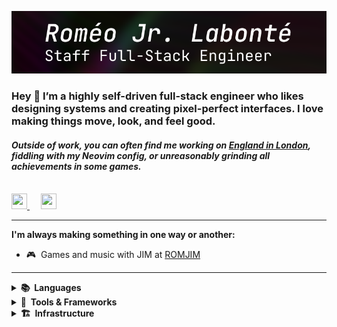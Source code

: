 ![Header Image](assets/header.png)
### Hey 👋 I’m a highly self-driven full-stack engineer who likes designing systems and creating pixel-perfect interfaces. I love making things move, look, and feel good.
#### _Outside of work, you can often find me working on [England in London](https://romjim.games), fiddling with my Neovim config, or unreasonably grinding all achievements in some games._

<br/>
<a href="https://discord.com/users/nospoone" style="margin-right: 10px">
    <img height="25" width="25" src="https://simpleicons.vercel.app/discord/7289da" />
</a>
&nbsp;
<a href="https://linkedin.com/in/nospoone">
    <img height="25" width="25" src="https://simpleicons.vercel.app/linkedin/0077b5" />
</a>

---

**I'm always making something in one way or another:**

- 🎮&nbsp;&nbsp;Games and music with JIM at <a href="https://romjim.games">ROMJIM</a>

---

<details>
    <summary>
        <strong>📚&nbsp;&nbsp;Languages</strong>
    </summary>
    <br/>
    <img height="32" width="32" alt="Typescript Logo" src="https://cdn.jsdelivr.net/gh/devicons/devicon/icons/typescript/typescript-original.svg" />&nbsp;
    <img height="32" width="32" alt="Javascript Logo" src="https://cdn.jsdelivr.net/gh/devicons/devicon/icons/javascript/javascript-original.svg" />&nbsp;
    <img height="32" width="32" alt="GraphQL Logo" src="https://cdn.jsdelivr.net/gh/devicons/devicon/icons/graphql/graphql-plain.svg" />&nbsp;
    <img height="32" width="32" alt="C# Logo" src="https://cdn.jsdelivr.net/gh/devicons/devicon/icons/csharp/csharp-original.svg" />&nbsp;
    <picture>
        <source width="32" height="32" media="(prefers-color-scheme: dark)" height="32" width="32" srcset="https://simpleicons.vercel.app/c/fff" />&nbsp;
        <img height="32" width="32" alt="C Logo" src="https://simpleicons.vercel.app/c/000" />&nbsp;
    </picture>
    <picture>
        <source width="32" height="32" media="(prefers-color-scheme: dark)" height="32" width="32" srcset="https://simpleicons.vercel.app/rust/fff" />&nbsp;
        <img height="32" width="32" alt="Rust Logo" src="https://simpleicons.vercel.app/rust/000" />&nbsp;
    </picture>
    <img height="32" width="32" alt="Haxe Logo" src="https://cdn.jsdelivr.net/gh/devicons/devicon/icons/haxe/haxe-original.svg" />&nbsp;
</details>

<details>
    <summary>
       <strong>🔨&nbsp;&nbsp;Tools & Frameworks</strong>
    </summary>
    <br/>
    <img height="32" width="32" alt="React Logo" src="https://cdn.jsdelivr.net/gh/devicons/devicon/icons/react/react-original.svg" />&nbsp;
    <img height="32" width="32" alt="Jest Logo" src="https://cdn.jsdelivr.net/gh/devicons/devicon/icons/jest/jest-plain.svg" />&nbsp;
    <picture>
        <source width="32" height="32" media="(prefers-color-scheme: dark)" height="32" width="32" src="https://simpleicons.vercel.app/nextdotjs/fff" />&nbsp;
        <img height="32" width="32" alt="Next.js Logo" src="https://simpleicons.vercel.app/nextdotjs/000" />&nbsp;
    </picture>
    <img height="32" width="32" alt="Node.js Logo" src="https://cdn.jsdelivr.net/gh/devicons/devicon/icons/nodejs/nodejs-original.svg" />&nbsp;
    <picture>
        <source width="32" height="32" media="(prefers-color-scheme: dark)" height="32" width="32" srcset="https://simpleicons.vercel.app/deno/fff" />&nbsp;
        <img height="32" width="32" alt="Deno Logo" src="https://simpleicons.vercel.app/deno/000" />&nbsp;
    </picture>
    <img height="32" width="32" alt=".NET Core Logo" src="https://cdn.jsdelivr.net/gh/devicons/devicon/icons/dotnetcore/dotnetcore-original.svg" />&nbsp;
    <img height="32" width="32" alt="Terraform Logo" src="https://cdn.jsdelivr.net/gh/devicons/devicon/icons/terraform/terraform-original.svg" />&nbsp;
    <picture>
        <source width="32" height="32" media="(prefers-color-scheme: dark)" height="32" width="32" srcset="https://simpleicons.vercel.app/unity/fff" />&nbsp;
        <img height="32" width="32" alt="Unity Logo" src="https://simpleicons.vercel.app/unity/000" />&nbsp;
    </picture>
    <img height="32" width="32" alt="Arduino Logo" src="https://cdn.jsdelivr.net/gh/devicons/devicon/icons/arduino/arduino-original.svg" />&nbsp;
</details>

<details>
    <summary>
           <strong>🏗️&nbsp;&nbsp;Infrastructure</strong>
    </summary>
    <br/>
    <img height="32" width="32" alt="Kubernetes Logo" src="https://cdn.jsdelivr.net/gh/devicons/devicon/icons/kubernetes/kubernetes-plain.svg" />&nbsp;
    <img height="32" width="32" alt="Docker Logo" src="https://cdn.jsdelivr.net/gh/devicons/devicon/icons/docker/docker-plain.svg" />&nbsp;
    <picture>
        <source width="32" height="32" media="(prefers-color-scheme: dark)" height="32" width="32" srcset="https://simpleicons.vercel.app/githubactions/fff" />&nbsp;
        <img height="32" width="32" alt="GitHub Actions Logo" src="https://simpleicons.vercel.app/githubactions/000" />&nbsp;
    </picture>
    <img height="32" width="32" alt="AWS Logo" src="https://cdn.jsdelivr.net/gh/devicons/devicon/icons/amazonwebservices/amazonwebservices-original.svg" />&nbsp;
    <img height="32" width="32" alt="DO Logo" src="https://cdn.jsdelivr.net/gh/devicons/devicon/icons/digitalocean/digitalocean-original.svg" />&nbsp;
</details>

